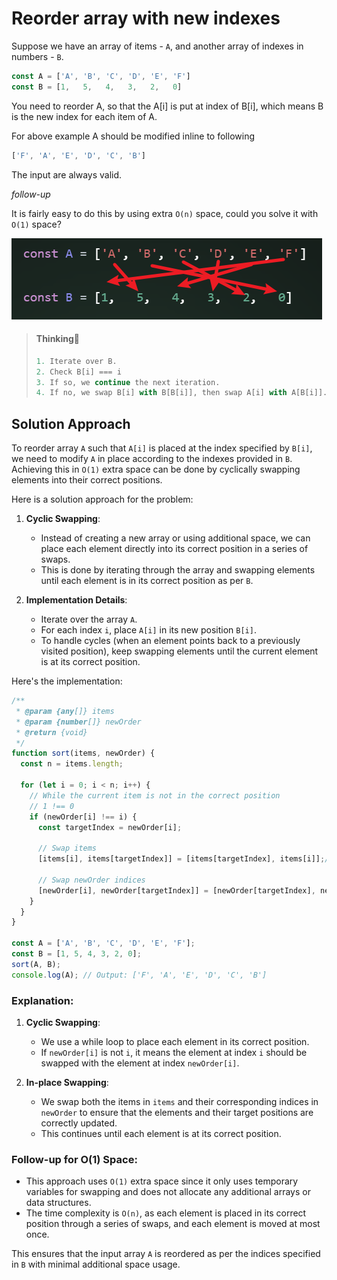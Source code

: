 # Reorder array with new indexes

Suppose we have an array of items - `A`, and another array of indexes in numbers - `B`.

```js
const A = ['A', 'B', 'C', 'D', 'E', 'F']
const B = [1,   5,   4,   3,   2,   0]
```

You need to reorder A, so that the A[i] is put at index of B[i], which means B is the new index for each item of A.

For above example A should be modified inline to following

```js
['F', 'A', 'E', 'D', 'C', 'B']
```

The input are always valid.

*follow-up*

It is fairly easy to do this by using extra `O(n)` space, could you solve it with `O(1)` space?

![image-20240807110902986](assets/image-20240807110902986.png)

>#### Thinking🤔
>
>```js
>1. Iterate over B.
>2. Check B[i] === i
>3. If so, we continue the next iteration.
>4. If no, we swap B[i] with B[B[i]], then swap A[i] with A[B[i]].
>```

## Solution Approach

To reorder array `A` such that `A[i]` is placed at the index specified by `B[i]`, we need to modify `A` in place according to the indexes provided in `B`. Achieving this in `O(1)` extra space can be done by cyclically swapping elements into their correct positions.

Here is a solution approach for the problem:

1. **Cyclic Swapping**:
   - Instead of creating a new array or using additional space, we can place each element directly into its correct position in a series of swaps.
   - This is done by iterating through the array and swapping elements until each element is in its correct position as per `B`.

2. **Implementation Details**:
   - Iterate over the array `A`.
   - For each index `i`, place `A[i]` in its new position `B[i]`.
   - To handle cycles (when an element points back to a previously visited position), keep swapping elements until the current element is at its correct position.

Here's the implementation:

```javascript
/**
 * @param {any[]} items
 * @param {number[]} newOrder
 * @return {void}
 */
function sort(items, newOrder) {
  const n = items.length;
  
  for (let i = 0; i < n; i++) {
    // While the current item is not in the correct position
    // 1 !== 0
    if (newOrder[i] !== i) {
      const targetIndex = newOrder[i];
      
      // Swap items
      [items[i], items[targetIndex]] = [items[targetIndex], items[i]];// 💡This semicolon can't be omitted.
      
      // Swap newOrder indices
      [newOrder[i], newOrder[targetIndex]] = [newOrder[targetIndex], newOrder[i]];
    }
  }
}

const A = ['A', 'B', 'C', 'D', 'E', 'F'];
const B = [1, 5, 4, 3, 2, 0];
sort(A, B);
console.log(A); // Output: ['F', 'A', 'E', 'D', 'C', 'B']
```

### Explanation:

1. **Cyclic Swapping**:
   - We use a while loop to place each element in its correct position. 
   - If `newOrder[i]` is not `i`, it means the element at index `i` should be swapped with the element at index `newOrder[i]`.

2. **In-place Swapping**:
   - We swap both the items in `items` and their corresponding indices in `newOrder` to ensure that the elements and their target positions are correctly updated.
   - This continues until each element is at its correct position.

### Follow-up for O(1) Space:

- This approach uses `O(1)` extra space since it only uses temporary variables for swapping and does not allocate any additional arrays or data structures.
- The time complexity is `O(n)`, as each element is placed in its correct position through a series of swaps, and each element is moved at most once.

This ensures that the input array `A` is reordered as per the indices specified in `B` with minimal additional space usage.